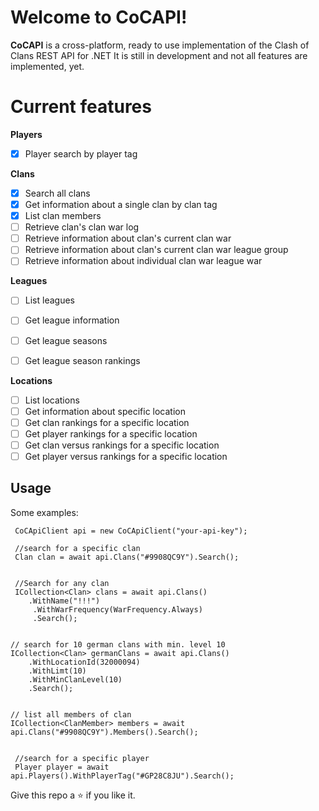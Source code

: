 # Welcome to CoCAPI!

 **CoCAPI** is a cross-platform, ready to use implementation of the Clash of Clans REST API for .NET
 It is still in development and not all features are implemented, yet. 


# Current features
**Players**
 - [x] Player search by player tag
 
 **Clans**
 
 - [x] Search all clans
 - [x] Get information about a single clan by clan tag
 - [x] List clan members
 - [ ] Retrieve clan's clan war log
 - [ ] Retrieve information about clan's current clan war
 - [ ] Retrieve information about clan's current clan war league group
 - [ ] Retrieve information about individual clan war league war

 **Leagues**
 

 - [ ] List leagues
 - [ ] Get league information
 - [ ] Get league seasons
 - [ ] Get league season rankings
 
 
 **Locations**
 - [ ] List locations
 - [ ] Get information about specific location
 - [ ] Get clan rankings for a specific location
 - [ ] Get player rankings for a specific location
 - [ ] Get clan versus rankings for a specific location
 - [ ] Get player versus rankings for a specific location

## Usage

Some examples:

     CoCApiClient api = new CoCApiClient("your-api-key");
     
     //search for a specific clan
     Clan clan = await api.Clans("#9908QC9Y").Search();
     
     
     //Search for any clan
     ICollection<Clan> clans = await api.Clans()
     	.WithName("!!!")
	     .WithWarFrequency(WarFrequency.Always)
	     .Search();
	     
	     
	// search for 10 german clans with min. level 10
	ICollection<Clan> germanClans = await api.Clans()
		.WithLocationId(32000094)
		.WithLimt(10)
		.WithMinClanLevel(10)
		.Search();
	
	
	// list all members of clan
	ICollection<ClanMember> members = await api.Clans("#9908QC9Y").Members().Search();


     //search for a specific player
     Player player = await api.Players().WithPlayerTag("#GP28C8JU").Search();


Give this repo a ⭐ if you like it. 


